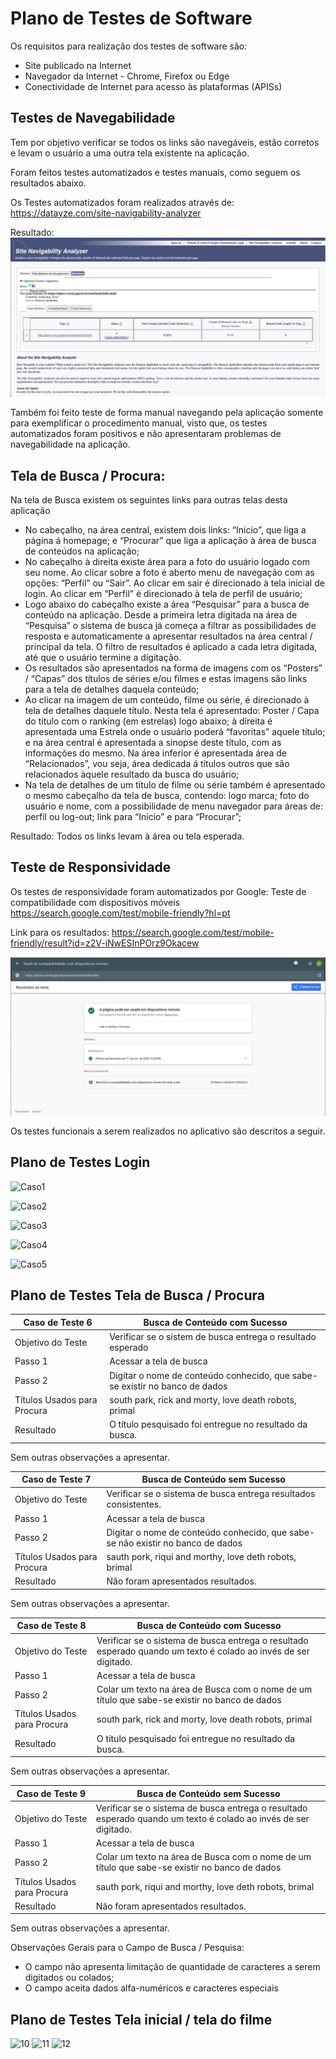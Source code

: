 # Plano de Testes de Software

Os requisitos para realização dos testes de software são:
- Site publicado na Internet 
- Navegador da Internet - Chrome, Firefox ou Edge 
- Conectividade de Internet para acesso às plataformas (APISs) 


## Testes de Navegabilidade

Tem por objetivo verificar se todos os links são navegáveis, estão corretos e levam o usuário a uma outra tela existente na aplicação.

Foram feitos testes automatizados e testes manuais, como seguem os resultados abaixo.

Os Testes automatizados foram realizados através de: https://datayze.com/site-navigability-analyzer

Resultado:
![Datayze](https://github.com/ICEI-PUC-Minas-PMV-ADS/pmv-ads-2022-2-e1-proj-web-t4-filmes/blob/main/docs/img/Teste_Navegabilidade_Pipoco.png)

Também foi feito teste de forma manual navegando pela aplicação somente para exemplificar o procedimento manual, visto que, os testes automatizados foram positivos e não apresentaram problemas de navegabilidade na aplicação.


## Tela de Busca / Procura:
Na tela de Busca existem os seguintes links para outras telas desta aplicação

- No cabeçalho, na área central, existem dois links: “Inicio”, que liga a página á homepage; e “Procurar” que liga a aplicação à área de busca de conteúdos na aplicação;
- No cabeçalho à direita existe área para a foto do usuário logado com seu nome. Ao clicar sobre a foto é aberto menu de navegação com as opções: “Perfil” ou “Sair”. Ao clicar em sair é direcionado à tela inicial de login. Ao clicar em “Perfil” é direcionado à tela de perfil de usuário;
- Logo abaixo do cabeçalho existe a área “Pesquisar” para a busca de conteúdo na aplicação. Desde a primeira letra digitada na área de “Pesquisa” o sistema de busca já começa a filtrar as possibilidades de resposta e automaticamente a apresentar resultados na área central / principal da tela. O filtro de resultados é aplicado a cada letra digitada, até que o usuário termine a digitação.
- Os resultados são apresentados na forma de imagens com os “Posters” / “Capas” dos títulos de séries e/ou filmes e estas imagens são links para a tela de detalhes daquela conteúdo;
- Ao clicar na imagem de um conteúdo, filme ou série, é direcionado à tela de detalhes daquele título. Nesta tela é apresentado: Poster / Capa do título com o ranking (em estrelas) logo abaixo; à direita é apresentada uma Estrela onde o usuário poderá “favoritas” aquele título; e na área central é apresentada a sinopse deste título, com as informações do mesmo. Na área inferior é apresentada área de “Relacionados”, vou seja, área dedicada á títulos outros que são relacionados àquele resultado da busca do usuário;
- Na tela de detalhes de um título de filme ou série também é apresentado o mesmo cabeçalho da tela de busca, contendo: logo marca; foto do usuário e nome, com a possibilidade de menu navegador para áreas de: perfil ou log-out; link para “Inicio” e para “Procurar”; 

Resultado: 
Todos os links levam à área ou tela esperada.


## Teste de Responsividade

Os testes de responsividade foram automatizados por Google: Teste de compatibilidade com dispositivos móveis
https://search.google.com/test/mobile-friendly?hl=pt

Link para os resultados:
https://search.google.com/test/mobile-friendly/result?id=z2V-iNwESInPOrz9Okacew

![Google](https://github.com/ICEI-PUC-Minas-PMV-ADS/pmv-ads-2022-2-e1-proj-web-t4-filmes/blob/main/docs/img/Teste_Responsividade_Pipoco.png)



Os testes funcionais a serem realizados no aplicativo são descritos a seguir.

## Plano de Testes Login

![Caso1](https://user-images.githubusercontent.com/13721147/200649267-96756d94-8f51-4a1a-baab-fd7bb942c621.png)

![Caso2](https://user-images.githubusercontent.com/13721147/200649292-b173ec8b-a78e-4df7-8ace-34e26ed9a06f.png)

![Caso3](https://user-images.githubusercontent.com/13721147/200648485-7af65b80-9966-4281-8c2a-24c06deb3939.png)

![Caso4](https://user-images.githubusercontent.com/13721147/200648626-4cee6164-8329-4dd6-802d-30d604e879bc.png)

![Caso5](https://user-images.githubusercontent.com/13721147/200648785-e3710614-6293-4a5f-abc4-c2fbd3c897a7.png)

## Plano de Testes Tela de Busca / Procura

|Caso de Teste 6| Busca de Conteúdo com Sucesso |
|--------------------|------------------------------------|
|Objetivo do Teste  | Verificar se o sistem de busca entrega o resultado esperado           |
|Passo 1 | Acessar a tela de busca              |
|Passo 2 | Digitar o nome de conteúdo conhecido, que sabe-se existir no banco de dados| 
|Títulos Usados para Procura  | south park, rick and morty, love death robots, primal               |
|Resultado  | O título pesquisado foi entregue no resultado da busca.               |

Sem outras observações a apresentar.


|Caso de Teste 7| Busca de Conteúdo sem Sucesso |
|--------------------|------------------------------------|
|Objetivo do Teste  | Verificar se o sistema de busca entrega resultados consistentes.         |
|Passo 1 | Acessar a tela de busca              |
|Passo 2 | Digitar o nome de conteúdo conhecido, que sabe-se não existir no banco de dados| 
|Títulos Usados para Procura  | sauth pork, riqui and morthy, love deth robots, brimal               |
|Resultado  | Não foram apresentados resultados.               |

Sem outras observações a apresentar.


|Caso de Teste 8| Busca de Conteúdo com Sucesso |
|--------------------|------------------------------------|
|Objetivo do Teste  | Verificar se o sistema de busca entrega o resultado esperado quando um texto é colado ao invés de ser digitado.           |
|Passo 1 | Acessar a tela de busca              |
|Passo 2 | Colar um texto na área de Busca com o nome de um título que sabe-se existir no banco de dados| 
|Títulos Usados para Procura  | south park, rick and morty, love death robots, primal               |
|Resultado  | O título pesquisado foi entregue no resultado da busca.               |

Sem outras observações a apresentar.


|Caso de Teste 9| Busca de Conteúdo sem Sucesso |
|--------------------|------------------------------------|
|Objetivo do Teste  | Verificar se o sistema de busca entrega o resultado esperado quando um texto é colado ao invés de ser digitado.         |
|Passo 1 | Acessar a tela de busca              |
|Passo 2 | Colar um texto na área de Busca com o nome de um título que sabe-se existir no banco de dados| 
|Títulos Usados para Procura  | sauth pork, riqui and morthy, love deth robots, brimal               |
|Resultado  | Não foram apresentados resultados.               |

Sem outras observações a apresentar.


Observações Gerais para o Campo de Busca / Pesquisa:
 - O campo não apresenta limitação de quantidade de caracteres a serem digitados ou colados;
 - O campo aceita dados alfa-numéricos e caracteres especiais


## Plano de Testes Tela inicial / tela do filme
![10](https://user-images.githubusercontent.com/69819769/202446480-9c9ae31a-2697-4f1a-a629-7cbc5340b780.png)
![11](https://user-images.githubusercontent.com/69819769/202447037-78d4d28e-5127-4421-99e1-c66183b4a3dd.png)
![12](https://user-images.githubusercontent.com/69819769/202447063-0145df36-1413-41b3-98f0-562d026f247a.png)








